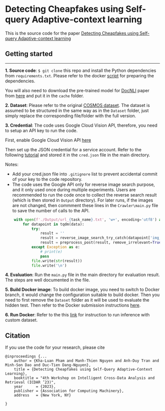 # Detecting Cheapfakes using Self-query Adaptive-context learning

This is the source code for the paper [Detecting Cheapfakes using Self-query Adaptive-context learning](https://doi.org/10.1145/3592571.3592972)

## Getting started 
---
**1. Source code**: `$ git clone` this repo and install the Python dependencies from `requirements.txt`. Please refer to the docker [script](Dockerfile) for preparing the dependencies. 

You will also need to download the pre-trained model for [DocNLI](https://github.com/salesforce/DocNLI) paper from [here](https://drive.google.com/file/d/12kNONo0jgktxU0vWtV3Z2ZrCrB3DJPVj/view?usp=sharing) and put it in the `cache` folder.

**2. Dataset**: Please refer to the original [COSMOS dataset](https://github.com/shivangi-aneja/COSMOS). The dataset is assumed to be structured in the same way as in the `Dataset` folder, just simply replace the corresponding file/folder with the full version.

**3. Credential**: The code uses Google Cloud Vision API, therefore, you need to setup an API key to run the code. 

First, enable Google Cloud Vision API [here](https://console.cloud.google.com/apis/library/vision.googleapis.com)

Then set up the JSON credential for a service account. Refer to the following [tutorial](https://developers.google.com/workspace/guides/create-credentials#service-account) and stored it in the `cred.json` file in the main directory.

Notes: 
    
- Add your cred.json file into `.gitignore` list to prevent accidental commit of your key to the code repository. 
- The code uses the Google API only for reverse image search purpose, and it only used once during multiple experiments. Users are recommended to run the code once to collect the reverse search result (which is then stored in `Output` directory). For later runs, if the images are not changed, then commment these lines in the `Crawler\main.py` file to save the number of calls to the API.

```python
    with open(f'./Output/url_{task_name}.txt', 'w+', encoding='utf8') as file:
        for datapoint in tqdm(data):
            try:
                result = ''
                result = reverse_image_search_try_catch(datapoint['img_local_path'])
                result = preprocess_post(result, remove_irrelevant=True)
            except Exception as e:
                # print(e)
                pass
            file.write(str(result))
            file.write('\n')        

```

**4. Evaluation**: Run the `main.py` file in the main directory for evaluation result. The steps are well documented in the file.

**5. Build Docker image**: To build docker image, you need to switch to Docker branch, it would change the configuration suitable to build docker. Then you need to first remove the `Dataset` folder as it will be used to evaluate the hidden test. Then refer to the Docker submission instructions [here](https://github.com/detecting-cheapfakes/detecting-cheapfakes-code).

**6. Run Docker**: Refer to the this [link](https://hub.docker.com/repository/docker/khaluan/icmecheapfakes/general) for instruction to run inference with custom dataset.


## Citation
If you use the code for your research, please cite 
```
@inproceedings {...
    author = {Kha-Luan Pham and Manh-Thien Nguyen and Anh-Duy Tran and Minh-Son Dao and Duc-Tien Dang-Nguyen},
    title = {Detecting Cheapfakes using Self-Query Adaptive-Context Learning},
    booktitle = "4th Workshop on Intelligent Cross-Data Analysis and Retrieval (ICDAR ’23)",
    year      = {2023},
    publisher = {Association for Computing Machinery},
    address   = {New York, NY}

}
```